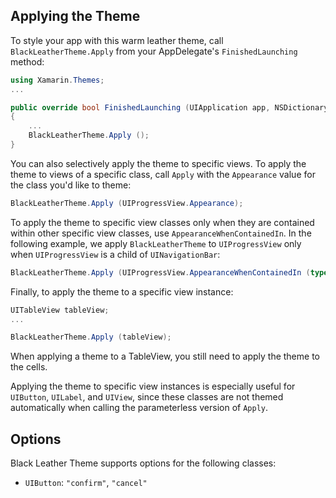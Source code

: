 ## Applying the Theme

To style your app with this warm leather theme, call
`BlackLeatherTheme.Apply` from your AppDelegate's `FinishedLaunching` method:

```csharp
using Xamarin.Themes;
...

public override bool FinishedLaunching (UIApplication app, NSDictionary options)
{
	...
	BlackLeatherTheme.Apply ();
}
```

You can also selectively apply the theme to specific views. To apply the
theme to views of a specific class, call `Apply` with the `Appearance`
value for the class you'd like to theme:

```csharp
BlackLeatherTheme.Apply (UIProgressView.Appearance);
```

To apply the theme to specific view classes only when they are contained
within other specific view classes, use `AppearanceWhenContainedIn`. In
the following example, we apply `BlackLeatherTheme` to `UIProgressView` only
when `UIProgressView` is a child of `UINavigationBar`:

```csharp
BlackLeatherTheme.Apply (UIProgressView.AppearanceWhenContainedIn (typeof (UINavigationBar)));
```

Finally, to apply the theme to a specific view instance:

```csharp
UITableView tableView;
...

BlackLeatherTheme.Apply (tableView);
```

When applying a theme to a TableView, you still need to apply the theme to the cells.

Applying the theme to specific view instances is especially useful for `UIButton`,
`UILabel`, and `UIView`, since these classes are not themed automatically when
calling the parameterless version of `Apply`.

## Options

Black Leather Theme supports options for the following classes:

* `UIButton`: `"confirm"`, `"cancel"`
